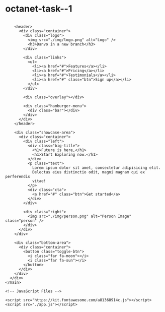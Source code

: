 # octanet-task--1
<!DOCTYPE html>
<html lang="en">
  <head>
    <meta charset="UTF-8" />
    <meta http-equiv="X-UA-Compatible" content="IE=edge" />
    <meta name="viewport" content="width=device-width, initial-scale=1.0" />
    <title>Landing Page With Light/Dark Mode</title>
    <link rel="stylesheet" href="style.css" />
  </head>
  <body>
    <main>
      <div class="big-wrapper light">
        <img src="./img/shape.png" alt="" class="shape" />

        <header>
          <div class="container">
            <div class="logo">
              <img src="./img/logo.png" alt="Logo" />
              <h3>Danvo in a new branch</h3>
            </div>

            <div class="links">
              <ul>
                <li><a href="#">Features</a></li>
                <li><a href="#">Pricing</a></li>
                <li><a href="#">Testimonials</a></li>
                <li><a href="#" class="btn">Sign up</a></li>
              </ul>
            </div>

            <div class="overlay"></div>

            <div class="hamburger-menu">
              <div class="bar"></div>
            </div>
          </div>
        </header>

        <div class="showcase-area">
          <div class="container">
            <div class="left">
              <div class="big-title">
                <h1>Future is here,</h1>
                <h1>Start Exploring now.</h1>
              </div>
              <p class="text">
                Lorem ipsum dolor sit amet, consectetur adipisicing elit.
                Delectus eius distinctio odit, magni magnam qui ex perferendis
                vitae!
              </p>
              <div class="cta">
                <a href="#" class="btn">Get started</a>
              </div>
            </div>

            <div class="right">
              <img src="./img/person.png" alt="Person Image" class="person" />
            </div>
          </div>
        </div>

        <div class="bottom-area">
          <div class="container">
            <button class="toggle-btn">
              <i class="far fa-moon"></i>
              <i class="far fa-sun"></i>
            </button>
          </div>
        </div>
      </div>
    </main>

    <!-- JavaScript Files -->

    <script src="https://kit.fontawesome.com/a81368914c.js"></script>
    <script src="./app.js"></script>
  </body>
</html>
